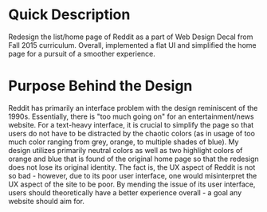 # Quick Description

Redesign the list/home page of Reddit as a part of Web Design Decal from Fall 2015 curriculum. 
Overall, implemented a flat UI and simplified the home page for a pursuit of a smoother experience.

# Purpose Behind the Design

Reddit has primarily an interface problem with the design reminiscent of the 1990s.
Essentially, there is "too much going on" for an entertainment/news website. 
For a text-heavy interface, it is crucial to simplify the page so that users do not have to be distracted by the chaotic colors 
(as in usage of too much color ranging from grey, orange, to multiple shades of blue). 
My design utilizes primarily neutral colors as well as two highlight colors of orange and blue that is found of the original home page
so that the redesign does not lose its original identity. 
The fact is, the UX aspect of Reddit is not so bad - however, due to its poor user interface, one would misinterpret the UX aspect of the site to be poor.
By mending the issue of its user interface, users should theoretically have a better experience overall - a goal any website should aim for. 
